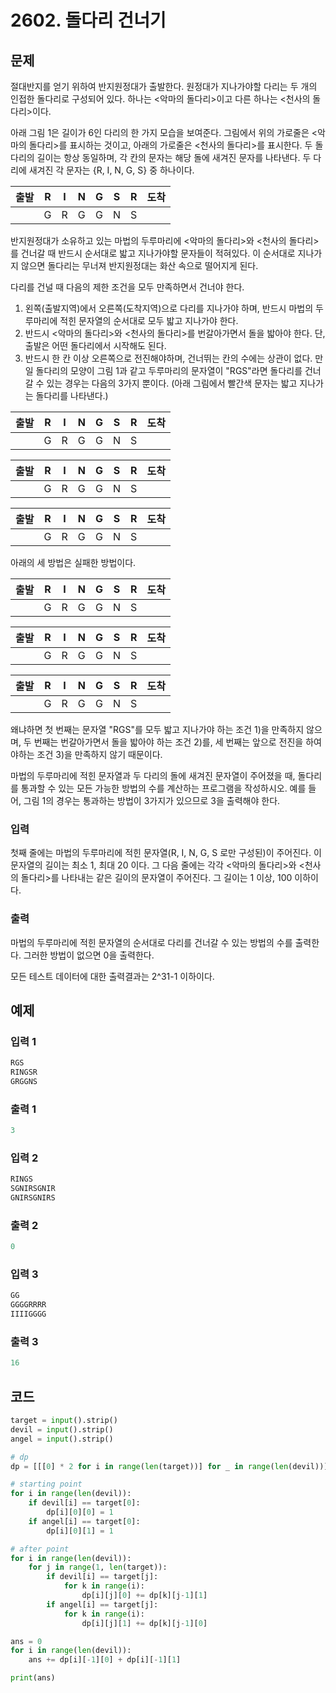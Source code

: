 #  2602. 돌다리 건너기

## 문제

절대반지를 얻기 위하여 반지원정대가 출발한다. 원정대가 지나가야할 다리는 두 개의 인접한 돌다리로 구성되어 있다. 하나는 <악마의 돌다리>이고 다른 하나는 <천사의 돌다리>이다.

아래 그림 1은 길이가 6인 다리의 한 가지 모습을 보여준다. 그림에서 위의 가로줄은 <악마의 돌다리>를 표시하는 것이고, 아래의 가로줄은 <천사의 돌다리>를 표시한다. 두 돌다리의 길이는 항상 동일하며, 각 칸의 문자는 해당 돌에 새겨진 문자를 나타낸다. 두 다리에 새겨진 각 문자는 {R, I, N, G, S} 중 하나이다.

| 출발 | R    | I    | N    | G    | S    | R    | 도착 |
| ---- | ---- | ---- | ---- | ---- | ---- | ---- | ---- |
|      | G    | R    | G    | G    | N    | S    |      |

반지원정대가 소유하고 있는 마법의 두루마리에 <악마의 돌다리>와 <천사의 돌다리>를 건너갈 때 반드시 순서대로 밟고 지나가야할 문자들이 적혀있다. 이 순서대로 지나가지 않으면 돌다리는 무너져 반지원정대는 화산 속으로 떨어지게 된다.

다리를 건널 때 다음의 제한 조건을 모두 만족하면서 건너야 한다.

1. 왼쪽(출발지역)에서 오른쪽(도착지역)으로 다리를 지나가야 하며, 반드시 마법의 두루마리에 적힌 문자열의 순서대로 모두 밟고 지나가야 한다.
2. 반드시 <악마의 돌다리>와 <천사의 돌다리>를 번갈아가면서 돌을 밟아야 한다. 단, 출발은 어떤 돌다리에서 시작해도 된다.
3. 반드시 한 칸 이상 오른쪽으로 전진해야하며, 건너뛰는 칸의 수에는 상관이 없다. 만일 돌다리의 모양이 그림 1과 같고 두루마리의 문자열이 "RGS"라면 돌다리를 건너갈 수 있는 경우는 다음의 3가지 뿐이다. (아래 그림에서 빨간색 문자는 밟고 지나가는 돌다리를 나타낸다.)

| 출발 | R    | I    | N    | G    | S    | R    | 도착 |
| ---- | ---- | ---- | ---- | ---- | ---- | ---- | ---- |
|      | G    | R    | G    | G    | N    | S    |      |

| 출발 | R    | I    | N    | G    | S    | R    | 도착 |
| ---- | ---- | ---- | ---- | ---- | ---- | ---- | ---- |
|      | G    | R    | G    | G    | N    | S    |      |

| 출발 | R    | I    | N    | G    | S    | R    | 도착 |
| ---- | ---- | ---- | ---- | ---- | ---- | ---- | ---- |
|      | G    | R    | G    | G    | N    | S    |      |

아래의 세 방법은 실패한 방법이다.

| 출발 | R    | I    | N    | G    | S    | R    | 도착 |
| ---- | ---- | ---- | ---- | ---- | ---- | ---- | ---- |
|      | G    | R    | G    | G    | N    | S    |      |

| 출발 | R    | I    | N    | G    | S    | R    | 도착 |
| ---- | ---- | ---- | ---- | ---- | ---- | ---- | ---- |
|      | G    | R    | G    | G    | N    | S    |      |

| 출발 | R    | I    | N    | G    | S    | R    | 도착 |
| ---- | ---- | ---- | ---- | ---- | ---- | ---- | ---- |
|      | G    | R    | G    | G    | N    | S    |      |

왜냐하면 첫 번째는 문자열 "RGS"를 모두 밟고 지나가야 하는 조건 1)을 만족하지 않으며, 두 번째는 번갈아가면서 돌을 밟아야 하는 조건 2)를, 세 번째는 앞으로 전진을 하여야하는 조건 3)을 만족하지 않기 때문이다.

마법의 두루마리에 적힌 문자열과 두 다리의 돌에 새겨진 문자열이 주어졌을 때, 돌다리를 통과할 수 있는 모든 가능한 방법의 수를 계산하는 프로그램을 작성하시오. 예를 들어, 그림 1의 경우는 통과하는 방법이 3가지가 있으므로 3을 출력해야 한다.



### 입력

첫째 줄에는 마법의 두루마리에 적힌 문자열(R, I, N, G, S 로만 구성된)이 주어진다. 이 문자열의 길이는 최소 1, 최대 20 이다. 그 다음 줄에는 각각 <악마의 돌다리>와 <천사의 돌다리>를 나타내는 같은 길이의 문자열이 주어진다. 그 길이는 1 이상, 100 이하이다.

### 출력

마법의 두루마리에 적힌 문자열의 순서대로 다리를 건너갈 수 있는 방법의 수를 출력한다. 그러한 방법이 없으면 0을 출력한다.

모든 테스트 데이터에 대한 출력결과는 2^31-1 이하이다.



## 예제

### 입력 1

```python
RGS
RINGSR
GRGGNS
```

### 출력 1

```python
3
```



### 입력 2

```python
RINGS
SGNIRSGNIR
GNIRSGNIRS
```

### 출력 2

```python
0
```



### 입력 3

```python
GG
GGGGRRRR
IIIIGGGG
```

### 출력 3

```python
16
```





## 코드

```python
target = input().strip()
devil = input().strip()
angel = input().strip()

# dp
dp = [[[0] * 2 for i in range(len(target))] for _ in range(len(devil))]

# starting point
for i in range(len(devil)):
    if devil[i] == target[0]:
        dp[i][0][0] = 1
    if angel[i] == target[0]:
        dp[i][0][1] = 1

# after point
for i in range(len(devil)):
    for j in range(1, len(target)):
        if devil[i] == target[j]:
            for k in range(i):
                dp[i][j][0] += dp[k][j-1][1]
        if angel[i] == target[j]:
            for k in range(i):
                dp[i][j][1] += dp[k][j-1][0]

ans = 0
for i in range(len(devil)):
    ans += dp[i][-1][0] + dp[i][-1][1]

print(ans)
```

